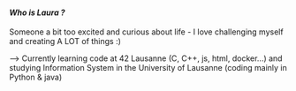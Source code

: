 #### _Who is Laura ?_

Someone a bit too excited and curious about life - I love challenging myself and creating A LOT of things :)

--> Currently learning code at 42 Lausanne (C, C++, js, html, docker...) and studying Information System in the University of Lausanne (coding mainly in Python & java)

